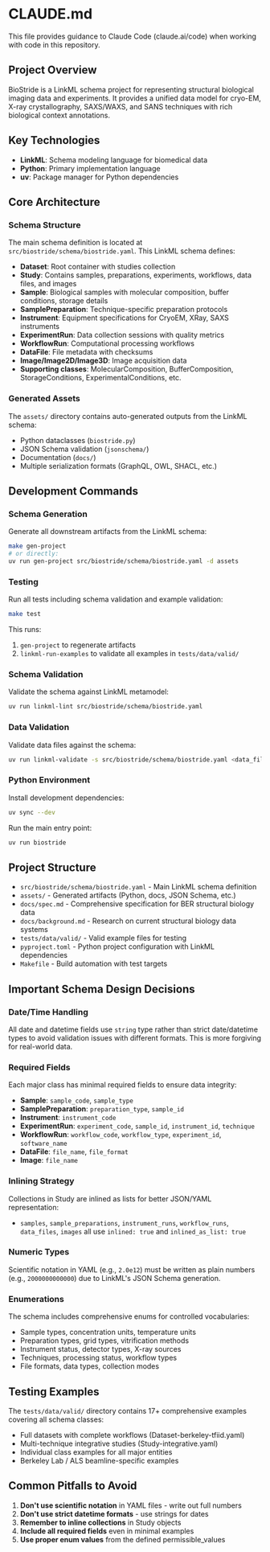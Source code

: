 # CLAUDE.md

This file provides guidance to Claude Code (claude.ai/code) when working with code in this repository.

## Project Overview

BioStride is a LinkML schema project for representing structural biological imaging data and experiments. It provides a unified data model for cryo-EM, X-ray crystallography, SAXS/WAXS, and SANS techniques with rich biological context annotations.

## Key Technologies

- **LinkML**: Schema modeling language for biomedical data
- **Python**: Primary implementation language  
- **uv**: Package manager for Python dependencies

## Core Architecture

### Schema Structure
The main schema definition is located at `src/biostride/schema/biostride.yaml`. This LinkML schema defines:
- **Dataset**: Root container with studies collection
- **Study**: Contains samples, preparations, experiments, workflows, data files, and images
- **Sample**: Biological samples with molecular composition, buffer conditions, storage details
- **SamplePreparation**: Technique-specific preparation protocols
- **Instrument**: Equipment specifications for CryoEM, XRay, SAXS instruments
- **ExperimentRun**: Data collection sessions with quality metrics
- **WorkflowRun**: Computational processing workflows
- **DataFile**: File metadata with checksums
- **Image/Image2D/Image3D**: Image acquisition data
- **Supporting classes**: MolecularComposition, BufferComposition, StorageConditions, ExperimentalConditions, etc.

### Generated Assets
The `assets/` directory contains auto-generated outputs from the LinkML schema:
- Python dataclasses (`biostride.py`)
- JSON Schema validation (`jsonschema/`)
- Documentation (`docs/`)
- Multiple serialization formats (GraphQL, OWL, SHACL, etc.)

## Development Commands

### Schema Generation
Generate all downstream artifacts from the LinkML schema:
```bash
make gen-project
# or directly:
uv run gen-project src/biostride/schema/biostride.yaml -d assets
```

### Testing
Run all tests including schema validation and example validation:
```bash
make test
```
This runs:
1. `gen-project` to regenerate artifacts
2. `linkml-run-examples` to validate all examples in `tests/data/valid/`

### Schema Validation
Validate the schema against LinkML metamodel:
```bash
uv run linkml-lint src/biostride/schema/biostride.yaml
```

### Data Validation
Validate data files against the schema:
```bash
uv run linkml-validate -s src/biostride/schema/biostride.yaml <data_file>
```

### Python Environment
Install development dependencies:
```bash
uv sync --dev
```

Run the main entry point:
```bash
uv run biostride
```

## Project Structure

- `src/biostride/schema/biostride.yaml` - Main LinkML schema definition
- `assets/` - Generated artifacts (Python, docs, JSON Schema, etc.)
- `docs/spec.md` - Comprehensive specification for BER structural biology data
- `docs/background.md` - Research on current structural biology data systems
- `tests/data/valid/` - Valid example files for testing
- `pyproject.toml` - Python project configuration with LinkML dependencies
- `Makefile` - Build automation with test targets

## Important Schema Design Decisions

### Date/Time Handling
All date and datetime fields use `string` type rather than strict date/datetime types to avoid validation issues with different formats. This is more forgiving for real-world data.

### Required Fields
Each major class has minimal required fields to ensure data integrity:
- **Sample**: `sample_code`, `sample_type`
- **SamplePreparation**: `preparation_type`, `sample_id`
- **Instrument**: `instrument_code`
- **ExperimentRun**: `experiment_code`, `sample_id`, `instrument_id`, `technique`
- **WorkflowRun**: `workflow_code`, `workflow_type`, `experiment_id`, `software_name`
- **DataFile**: `file_name`, `file_format`
- **Image**: `file_name`

### Inlining Strategy
Collections in Study are inlined as lists for better JSON/YAML representation:
- `samples`, `sample_preparations`, `instrument_runs`, `workflow_runs`, `data_files`, `images` all use `inlined: true` and `inlined_as_list: true`

### Numeric Types
Scientific notation in YAML (e.g., `2.0e12`) must be written as plain numbers (e.g., `2000000000000`) due to LinkML's JSON Schema generation.

### Enumerations
The schema includes comprehensive enums for controlled vocabularies:
- Sample types, concentration units, temperature units
- Preparation types, grid types, vitrification methods
- Instrument status, detector types, X-ray sources
- Techniques, processing status, workflow types
- File formats, data types, collection modes

## Testing Examples

The `tests/data/valid/` directory contains 17+ comprehensive examples covering all schema classes:
- Full datasets with complete workflows (Dataset-berkeley-tfiid.yaml)
- Multi-technique integrative studies (Study-integrative.yaml)
- Individual class examples for all major entities
- Berkeley Lab / ALS beamline-specific examples

## Common Pitfalls to Avoid

1. **Don't use scientific notation** in YAML files - write out full numbers
2. **Don't use strict datetime formats** - use strings for dates
3. **Remember to inline collections** in Study objects
4. **Include all required fields** even in minimal examples
5. **Use proper enum values** from the defined permissible_values